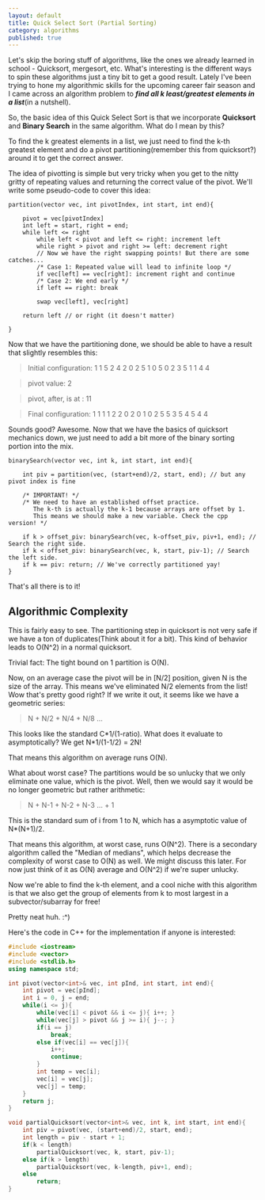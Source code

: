 ```yaml
---
layout: default
title: Quick Select Sort (Partial Sorting)
category: algorithms
published: true
---
```


Let's skip the boring stuff of algorithms, like the ones we already learned in school - Quicksort, mergesort, etc. What's interesting is the different ways to spin these algorithms just a tiny bit to get a good result. Lately I've been trying to hone my algorithmic skills for the upcoming career fair season and I came across an algorithm problem to _**find all k least/greatest elements in a list**_(in a nutshell).

So, the basic idea of this Quick Select Sort is that we incorporate **Quicksort** and **Binary Search** in the same algorithm. What do I mean by this? 

To find the k greatest elements in a list, we just need to find the k-th greatest element and do a pivot partitioning(remember this from quicksort?) around it to get the correct answer. 

The idea of pivotting is simple but very tricky when you get to the nitty gritty of repeating values and returning the correct value of the pivot. We'll write some pseudo-code to cover this idea:

```
partition(vector vec, int pivotIndex, int start, int end){

	pivot = vec[pivotIndex]
    int left = start, right = end;
    while left <= right 
    	while left < pivot and left <= right: increment left
        while right > pivot and right >= left: decrement right
        // Now we have the right swapping points! But there are some catches...
        /* Case 1: Repeated value will lead to infinite loop */
        if vec[left] == vec[right]: increment right and continue
        /* Case 2: We end early */
        if left == right: break
        
        swap vec[left], vec[right]
    
    return left // or right (it doesn't matter)
    
}
```

Now that we have the partitioning done, we should be able to have a result that slightly resembles this:

> Initial configuration:
1
1
5
2
4
2
0
2
5
1
0
5
0
2
3
5
1
1
4
4

>pivot value: 2

>pivot, after, is at : 11

>Final configuration:
1
1
1
1
2
2
0
2
0
1
0
2
5
5
3
5
4
5
4
4

Sounds good? Awesome. Now that we have the basics of quicksort mechanics down, we just need to add a bit more of the binary sorting portion into the mix.

```
binarySearch(vector vec, int k, int start, int end){
	
    int piv = partition(vec, (start+end)/2, start, end); // but any pivot index is fine
    
    /* IMPORTANT! */
    /* We need to have an established offset practice.
       The k-th is actually the k-1 because arrays are offset by 1.
       This means we should make a new variable. Check the cpp version! */
    
    if k > offset_piv: binarySearch(vec, k-offset_piv, piv+1, end); // Search the right side. 
    if k < offset_piv: binarySearch(vec, k, start, piv-1); // Search the left side. 
    if k == piv: return; // We've correctly partitioned yay!
}
```

That's all there is to it!

## Algorithmic Complexity

This is fairly easy to see. The partitioning step in quicksort is not very safe if we have a ton of duplicates(Think about it for a bit). This kind of behavior leads to O(N^2) in a normal quicksort.

Trivial fact: The tight bound on 1 partition is O(N).

Now, on an average case the pivot will be in [N/2] position, given N is the size of the array. This means we've eliminated N/2 elements from the list! Wow that's pretty good right? If we write it out, it seems like we have a geometric series:

>N + N/2 + N/4 + N/8 ... 

This looks like the standard C\*1/(1-ratio). What does it evaluate to asymptotically? We get N\*1/(1-1/2) = 2N!

That means this algorithm on average runs O(N).

What about worst case? The partitions would be so unlucky that we only eliminate one value, which is the pivot. Well, then we would say it would be no longer geometric but rather arithmetic:

>N + N-1 + N-2 + N-3 ... + 1

This is the standard sum of i from 1 to N, which has a asymptotic value of N\*(N+1)/2.

That means this algorithm, at worst case, runs O(N^2). There is a secondary algorithm called the "Median of medians", which helps decrease the complexity of worst case to O(N) as well. We might discuss this later. For now just think of it as O(N) average and O(N^2) if we're super unlucky.

Now we're able to find the k-th element, and a cool niche with this algorithm is that we also get the group of elements from k to most largest in a subvector/subarray for free!

Pretty neat huh. :^)

Here's the code in C++ for the implementation if anyone is interested:

```c++
#include <iostream>
#include <vector>
#include <stdlib.h>
using namespace std;

int pivot(vector<int>& vec, int pInd, int start, int end){
    int pivot = vec[pInd];
    int i = 0, j = end;
    while(i <= j){
        while(vec[i] < pivot && i <= j){ i++; }
        while(vec[j] > pivot && j >= i){ j--; }
        if(i == j)
            break;
        else if(vec[i] == vec[j]){
            i++;
            continue;
        }
        int temp = vec[i];
        vec[i] = vec[j];
        vec[j] = temp;
    }
    return j;
}

void partialQuicksort(vector<int>& vec, int k, int start, int end){
    int piv = pivot(vec, (start+end)/2, start, end); 
    int length = piv - start + 1;
    if(k < length) 
        partialQuicksort(vec, k, start, piv-1);
    else if(k > length)       
        partialQuicksort(vec, k-length, piv+1, end);
    else
        return;
}
```

<script src="https://utteranc.es/client.js" repo="OneRaynyDay/oneraynyday.github.io" issue-term="pathname" theme="github-light" crossorigin="anonymous" async> </script>
